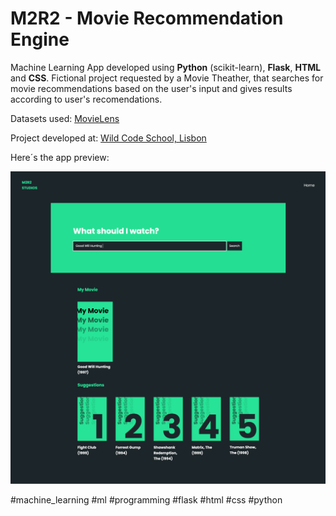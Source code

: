 # M2R2 - Movie Recommendation Engine

Machine Learning App developed using **Python** (scikit-learn), **Flask**, **HTML** and **CSS**. Fictional project requested by a Movie Theather, that searches for movie recommendations based on the user's input and gives results according to user's recomendations.

Datasets used: [MovieLens](https://grouplens.org/datasets/movielens/)

Project developed at: [Wild Code School, Lisbon](https://github.com/WildCodeSchool)


Here´s the app preview:

![Image](static/images/m2r2-app-preview.jpg)









#machine_learning #ml #programming #flask #html #css #python
